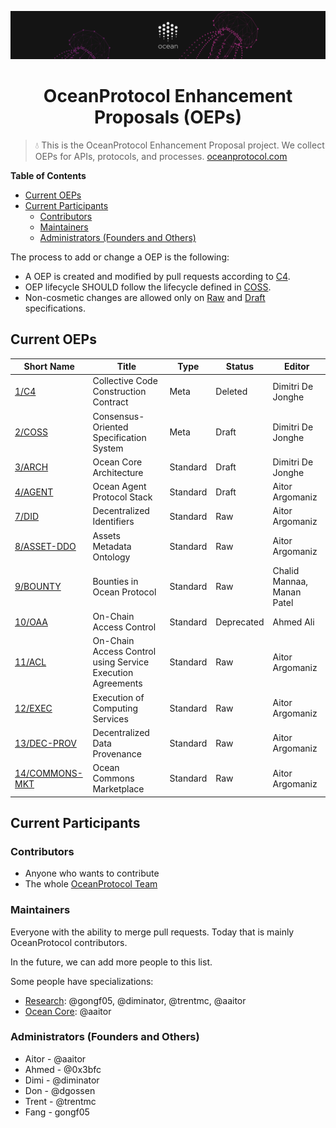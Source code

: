 [![banner](doc/img/repo-banner@2x.png)](https://oceanprotocol.com)

<h1 align="center">OceanProtocol Enhancement Proposals (OEPs)</h1>

> 💧 This is the OceanProtocol Enhancement Proposal project. We collect OEPs for APIs, protocols, and processes.
> [oceanprotocol.com](https://oceanprotocol.com)

**Table of Contents**

- [Current OEPs](#current-oeps)
- [Current Participants](#current-participants)
  - [Contributors](#contributors)
  - [Maintainers](#maintainers)
  - [Administrators (Founders and Others)](#administrators-founders-and-others)

The process to add or change a OEP is the following:

- A OEP is created and modified by pull requests according to [C4](./1).
- OEP lifecycle SHOULD follow the lifecycle defined in [COSS](./2).
- Non-cosmetic changes are allowed only on [Raw](./2#raw-oeps) and [Draft](./2#draft-oeps) specifications.

## Current OEPs

| Short Name           | Title                                                      | Type     | Status     | Editor                     |
| -------------------- | ---------------------------------------------------------- | -------- | ---------- | -------------------------- |
| [1/C4](1)            | Collective Code Construction Contract                      | Meta     | Deleted    | Dimitri De Jonghe          |
| [2/COSS](2)          | Consensus-Oriented Specification System                    | Meta     | Draft      | Dimitri De Jonghe          |
| [3/ARCH](3)          | Ocean Core Architecture                                    | Standard | Draft      | Dimitri De Jonghe          |
| [4/AGENT](4)         | Ocean Agent Protocol Stack                                 | Standard | Draft      | Aitor Argomaniz            |
| [7/DID](7)           | Decentralized Identifiers                                  | Standard | Raw        | Aitor Argomaniz            |
| [8/ASSET-DDO](8)     | Assets Metadata Ontology                                   | Standard | Raw        | Aitor Argomaniz            |
| [9/BOUNTY](9)        | Bounties in Ocean Protocol                                 | Standard | Raw        | Chalid Mannaa, Manan Patel |
| [10/OAA](10)         | On-Chain Access Control                                    | Standard | Deprecated | Ahmed Ali                  |
| [11/ACL](11)         | On-Chain Access Control using Service Execution Agreements | Standard | Raw        | Aitor Argomaniz            |
| [12/EXEC](12)        | Execution of Computing Services                            | Standard | Raw        | Aitor Argomaniz            |
| [13/DEC-PROV](13)    | Decentralized Data Provenance                              | Standard | Raw        | Aitor Argomaniz            |
| [14/COMMONS-MKT](14) | Ocean Commons Marketplace                                  | Standard | Raw        | Aitor Argomaniz            |

## Current Participants

### Contributors

- Anyone who wants to contribute
- The whole [OceanProtocol Team](https://github.com/orgs/oceanprotocol/people)

### Maintainers

Everyone with the ability to merge pull requests. Today that is mainly OceanProtocol contributors.

In the future, we can add more people to this list.

Some people have specializations:

- [Research](https://github.com/oceanprotocol/ocean/projects/3): @gongf05, @diminator, @trentmc, @aaitor
- [Ocean Core](https://github.com/oceanprotocol/ocean/projects/1): @aaitor

### Administrators (Founders and Others)

- Aitor - @aaitor
- Ahmed - @0x3bfc
- Dimi - @diminator
- Don - @dgossen
- Trent - @trentmc
- Fang - gongf05
